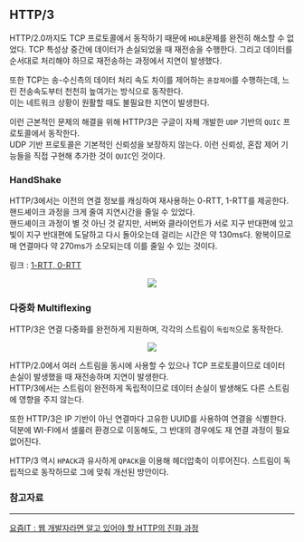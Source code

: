 ## HTTP/3
HTTP/2.0까지도 TCP 프로토콜에서 동작하기 때문에 `HOLB`문제를 완전히 해소할 수 없었다. TCP 특성상 중간에 데이터가 손실되었을 때 재전송을 수행한다. 그리고 데이터를 순서대로 처리해야 하므로 재전송하는 과정에서 지연이 발생했다.

또한 TCP는 송-수신측의 데이터 처리 속도 차이를 제어하는 `혼잡제어`를 수행하는데, 느린 전송속도부터 천천히 높여가는 방식으로 동작한다.    
이는 네트워크 상황이 원활할 때도 불필요한 지연이 발생한다.

이런 근본적인 문제의 해결을 위해 HTTP/3은 구글이 자체 개발한 `UDP` 기반의 `QUIC` 프로토콜에서 동작한다.   
UDP 기반 프로토콜은 기본적인 신뢰성을 보장하지 않는다. 이런 신뢰성, 혼잡 제어 기능들을 직접 구현해 추가한 것이 `QUIC`인 것이다.

### HandShake
HTTP/3에서는 이전의 연결 정보를 캐싱하여 재사용하는 0-RTT, 1-RTT를 제공한다. 핸드셰이크 과정을 크게 줄여 지연시간을 줄일 수 있었다.   
핸드셰이크 과정이 별 것 아닌 것 같지만, 서버와 클라이언트가 서로 지구 반대편에 있고 빛이 지구 반대편에 도달하고 다시 돌아오는데 걸리는 시간은 약 130ms다. 왕복이므로 매 연결마다 약 270ms가 소모되는데 이를 줄일 수 있는 것이다.

링크 : [1-RTT, 0-RTT](https://luavis.me/server/tls-1.3)
<div align="center">
    <img src="https://user-images.githubusercontent.com/70866410/236083401-684c9973-c5fe-4742-8678-8b3beac2759d.png">
</div>

### 다중화 Multiflexing
HTTP/3은 연결 다중화를 완전하게 지원하며, 각각의 스트림이 `독립적`으로 동작한다.

<div align="center">
    <img src="https://user-images.githubusercontent.com/70866410/236089968-acb9acb8-383f-417e-b9e0-bdd720fceaa4.png">
</div>

HTTP/2.0에서 여러 스트림을 동시에 사용할 수 있으나 TCP 프로토콜이므로 데이터 손실이 발생했을 때 재전송하며 지연이 발생한다.    
HTTP/3에서는 스트림이 완전하게 독립적이므로 데이터 손실이 발생해도 다른 스트림에 영향을 주지 않는다.

또한 HTTP/3은 IP 기반이 아닌 연결마다 고유한 UUID를 사용하여 연결을 식별한다. 덕분에 WI-FI에서 셀룰러 환경으로 이동해도, 그 반대의 경우에도 재 연결 과정이 필요없어진다.

HTTP/3 역시 `HPACK`과 유사하게 `QPACK`을 이용해 헤더압축이 이루어진다. 스트림이 독립적으로 동작하므로 그에 맞춰 개선된 방안이다.

### 참고자료
---
[요즘IT : 웹 개발자라면 알고 있어야 할 HTTP의 진화 과정](https://yozm.wishket.com/magazine/detail/1686/)